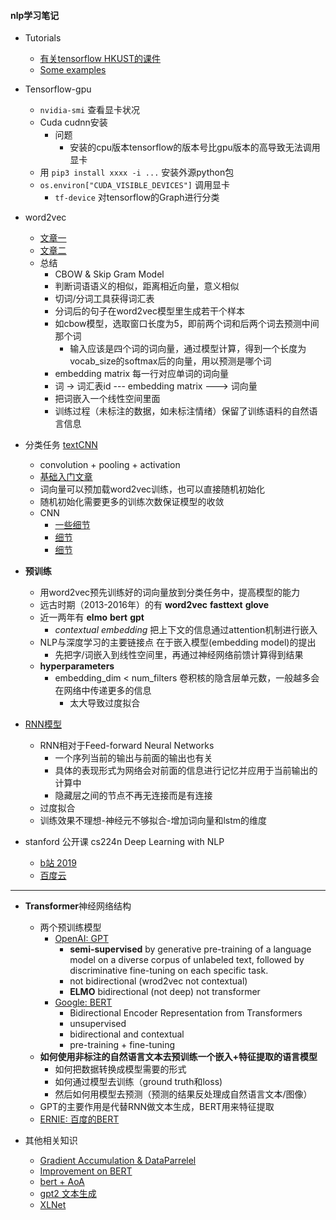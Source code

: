 #### nlp学习笔记
- Tutorials
    - [有关tensorflow HKUST的课件](https://drive.google.com/drive/u/0/folders/0B41Zbb4c8HVyY1F5Ml94Z2hodkE)
    - [Some examples](https://github.com/aymericdamien/TensorFlow-Examples)

- Tensorflow-gpu
    - `nvidia-smi` 查看显卡状况
    - Cuda cudnn安装
        + 问题
            + 安装的cpu版本tensorflow的版本号比gpu版本的高导致无法调用显卡
    - 用 `pip3 install xxxx -i ...` 安装外源python包
    - `os.environ["CUDA_VISIBLE_DEVICES"]` 调用显卡
        - `tf-device` 对tensorflow的Graph进行分类
- word2vec
    - [文章一](http://brightliao.me/2016/12/02/dl-workshop-rnn-and-lstm/)
    - [文章二](https://blog.csdn.net/qq_34941023/article/details/78434057)
    - 总结
        - CBOW & Skip Gram Model
        - 判断词语语义的相似，距离相近向量，意义相似
        - 切词/分词工具获得词汇表
        - 分词后的句子在word2vec模型里生成若干个样本
        - 如cbow模型，选取窗口长度为5，即前两个词和后两个词去预测中间那个词
            - 输入应该是四个词的词向量，通过模型计算，得到一个长度为vocab_size的softmax后的向量，用以预测是哪个词
        - embedding matrix 每一行对应单词的词向量
        - 词 -> 词汇表id --- embedding matrix ---> 词向量
        - 把词嵌入一个线性空间里面
        - 训练过程（未标注的数据，如未标注情绪）保留了训练语料的自然语言信息        
- 分类任务 [textCNN](https://github.com/norybaby/sentiment_analysis_textcnn)
    - convolution + pooling + activation
    - [基础入门文章](https://campoo.cc/cnn/)
    - 词向量可以预加载word2vec训练，也可以直接随机初始化
    - 随机初始化需要更多的训练次数保证模型的收敛
    - CNN
        - [一些细节](https://blog.csdn.net/accumulate_zhang/article/details/78504637)
        - [细节](https://bbs.dian.org.cn/topic/136/textcnn%E6%96%87%E6%9C%AC%E5%88%86%E7%B1%BB%E8%AF%A6%E8%A7%A3-%E4%BD%BF%E7%94%A8tensorflow%E4%B8%80%E6%AD%A5%E6%AD%A5%E5%B8%A6%E4%BD%A0%E5%AE%9E%E7%8E%B0%E7%AE%80%E5%8D%95textcnn/2)
        - [细节](https://towardsdatascience.com/understanding-how-convolutional-neural-network-cnn-perform-text-classification-with-word-d2ee64b9dd0b)
- **预训练**
    - 用word2vec预先训练好的词向量放到分类任务中，提高模型的能力
    - 远古时期（2013-2016年）的有 **word2vec** **fasttext** **glove**
    - 近一两年有 **elmo** **bert** **gpt**
        - *contextual embedding* 把上下文的信息通过attention机制进行嵌入
    - NLP与深度学习的主要链接点 在于嵌入模型(embedding model)的提出
        - 先把字/词嵌入到线性空间里，再通过神经网络前馈计算得到结果
    - **hyperparameters**
        - embedding_dim < num_filters 卷积核的隐含层单元数，一般越多会在网络中传递更多的信息
            - 太大导致过度拟合
- [RNN模型](https://github.com/hzy46/Char-RNN-TensorFlow)
    - RNN相对于Feed-forward Neural Networks
        - 一个序列当前的输出与前面的输出也有关
        - 具体的表现形式为网络会对前面的信息进行记忆并应用于当前输出的计算中
        - 隐藏层之间的节点不再无连接而是有连接
    - 过度拟合
    - 训练效果不理想-神经元不够拟合-增加词向量和lstm的维度

- stanford 公开课 cs224n Deep Learning with NLP
    - [b站 2019](https://www.bilibili.com/video/av49023359/)
    - [百度云](https://pan.baidu.com/s/1pJyrXaF#list/path=%2F)

---

- **Transformer**神经网络结构
    - 两个预训练模型
        - [OpenAI: GPT](https://s3-us-west-2.amazonaws.com/openai-assets/research-covers/language-unsupervised/language_understanding_paper.pdf)
            - **semi-supervised** by generative pre-training of a language model on a diverse corpus of unlabeled text, followed by discriminative fine-tuning on each specific task. 
            - not bidirectional (wrod2vec not contextual)
            - **ELMO** bidirectional (not deep) not transformer
        - [Google: BERT](https://github.com/google-research/bert)
            - Bidirectional Encoder Representation from Transformers
            - unsupervised 
            - bidirectional and contextual
            - pre-training + fine-tuning
    - **如何使用非标注的自然语言文本去预训练一个嵌入+特征提取的语言模型**
        - 如何把数据转换成模型需要的形式
        - 如何通过模型去训练（ground truth和loss)
        - 然后如何用模型去预测（预测的结果反处理成自然语言文本/图像）
    - GPT的主要作用是代替RNN做文本生成，BERT用来特征提取
    - [ERNIE: 百度的BERT](https://github.com/PaddlePaddle/LARK/tree/develop/ERNIE)

- 其他相关知识 
    - [Gradient Accumulation & DataParrelel](https://medium.com/huggingface/training-larger-batches-practical-tips-on-1-gpu-multi-gpu-distributed-setups-ec88c3e51255)
    - [Improvement on BERT](http://web.stanford.edu/class/cs224n/reports/default/15791990.pdf)
    - [bert + AoA](https://github.com/songyouwei/ABSA-PyTorch/blob/master/models/aoa.py)
    - [gpt2 文本生成](https://transformer.huggingface.co)
    - [XLNet](https://github.com/zihangdai/xlnet)
